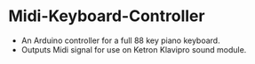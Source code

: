 # Midi-Keyboard-Controller

* An Arduino controller for a full 88 key piano keyboard. 
* Outputs Midi signal for use on Ketron Klavipro sound module.
 
